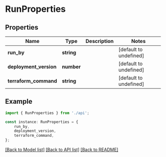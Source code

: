 # RunProperties


## Properties

Name | Type | Description | Notes
------------ | ------------- | ------------- | -------------
**run_by** | **string** |  | [default to undefined]
**deployment_version** | **number** |  | [default to undefined]
**terraform_command** | **string** |  | [default to undefined]

## Example

```typescript
import { RunProperties } from './api';

const instance: RunProperties = {
    run_by,
    deployment_version,
    terraform_command,
};
```

[[Back to Model list]](../README.md#documentation-for-models) [[Back to API list]](../README.md#documentation-for-api-endpoints) [[Back to README]](../README.md)
